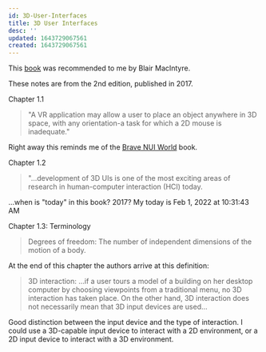 ```yaml
---
id: 3D-User-Interfaces
title: 3D User Interfaces
desc: ''
updated: 1643729067561
created: 1643729067561
---
```


This [book](https://www.eecs.ucf.edu/~jjl/) was recommended to me by Blair MacIntyre. 

These notes are from the 2nd edition, published in 2017.

Chapter 1.1
> "A VR application may allow a user to place an object anywhere in 3D space, with any orientation-a task for which a 2D mouse is inadequate."

Right away this reminds me of the [Brave NUI World](https://www.amazon.com/Brave-NUI-World-Designing-Interfaces/dp/0123822319) book. 

Chapter 1.2
> "...development of 3D UIs is one of the most exciting areas of research in human-computer interaction (HCI) today.

...when is "today" in this book? 2017? 
My today is Feb 1, 2022 at 10:31:43 AM

Chapter 1.3: Terminology
> Degrees of freedom: The number of independent dimensions of the motion of a body. 

At the end of this chapter the authors arrive at this definition:
>3D interaction: ...if a user tours a model of a building on her desktop computer by choosing viewpoints from a traditional menu, no 3D interaction has taken place. On the other hand, 3D interaction does not necessarily mean that 3D input devices are used...

Good distinction between the input device and the type of interaction. I could use a 3D-capable input device to interact with a 2D environment, or a 2D input device to interact with a 3D environment.

